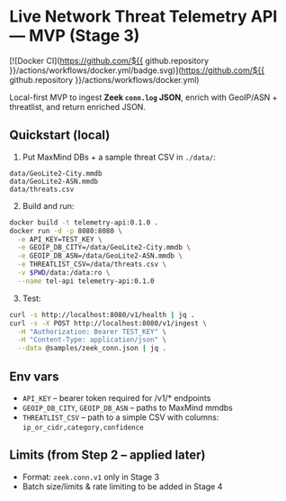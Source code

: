 # Live Network Threat Telemetry API — MVP (Stage 3)

[![Docker CI](https://github.com/${{ github.repository }}/actions/workflows/docker.yml/badge.svg)](https://github.com/${{ github.repository }}/actions/workflows/docker.yml)

Local-first MVP to ingest **Zeek `conn.log` JSON**, enrich with GeoIP/ASN + threatlist, and return enriched JSON.

## Quickstart (local)

1) Put MaxMind DBs + a sample threat CSV in `./data/`:
```
data/GeoLite2-City.mmdb
data/GeoLite2-ASN.mmdb
data/threats.csv
```

2) Build and run:
```bash
docker build -t telemetry-api:0.1.0 .
docker run -d -p 8080:8080 \
  -e API_KEY=TEST_KEY \
  -e GEOIP_DB_CITY=/data/GeoLite2-City.mmdb \
  -e GEOIP_DB_ASN=/data/GeoLite2-ASN.mmdb \
  -e THREATLIST_CSV=/data/threats.csv \
  -v $PWD/data:/data:ro \
  --name tel-api telemetry-api:0.1.0
```

3) Test:
```bash
curl -s http://localhost:8080/v1/health | jq .
curl -s -X POST http://localhost:8080/v1/ingest \
  -H "Authorization: Bearer TEST_KEY" \
  -H "Content-Type: application/json" \
  --data @samples/zeek_conn.json | jq .
```

## Env vars

- `API_KEY` – bearer token required for /v1/* endpoints
- `GEOIP_DB_CITY`, `GEOIP_DB_ASN` – paths to MaxMind mmdbs
- `THREATLIST_CSV` – path to a simple CSV with columns: `ip_or_cidr,category,confidence`

## Limits (from Step 2 – applied later)
- Format: `zeek.conn.v1` only in Stage 3
- Batch size/limits & rate limiting to be added in Stage 4
